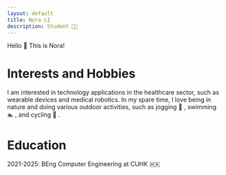 ```yaml
---
layout: default
title: Nora LI
description: Student 🧑‍🎓
---
```


Hello 👋 This is Nora!

# Interests and Hobbies
I am interested in technology applications in the healthcare sector, such as wearable devices and medical robotics. In my spare time, I love being in nature and doing various outdoor activities, such as jogging 🏃 , swimming 🏊 , and cycling 🚴 .

# Education
2021-2025: BEng Computer Engineering at CUHK 🇭🇰 
